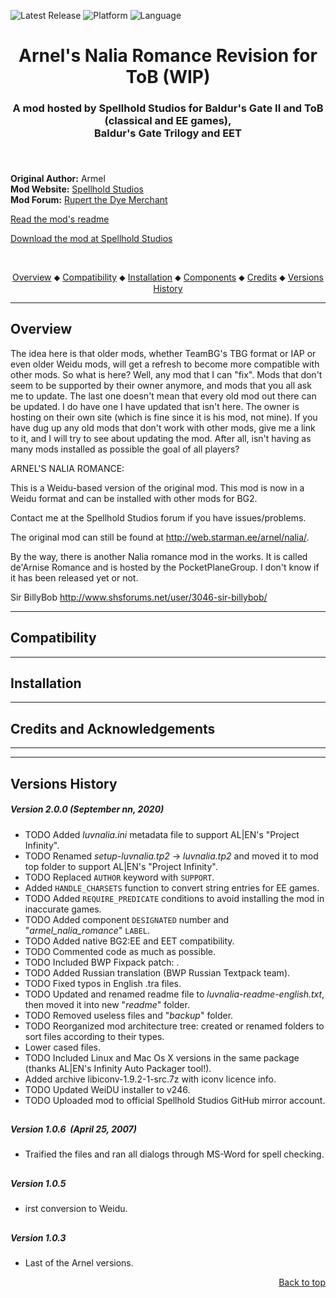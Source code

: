 
![Latest Release](https://img.shields.io/github/v/release/SpellholdStudios/Arnel-Nalia-Romance-Revision?include_prereleases&color=darkred)<a name="top" id="top"> </a>
![Platform](https://img.shields.io/static/v1?label=platform&message=windows%20%7C%20macos%20%7C%20linux&color=informational)
![Language](https://img.shields.io/static/v1?label=language&message=English%20%7C%20Russian&color=limegreen)

<div align="center"><h1></a>Arnel's Nalia Romance Revision for ToB (WIP)</h1>

<h3>A mod hosted by Spellhold Studios for Baldur's Gate II and ToB (classical and EE games),<br>
Baldur's Gate Trilogy and EET<h3>

</div><br />


**Original Author:** Armel  
**Mod Website:** <a href="TODO link">Spellhold Studios</a>  
**Mod Forum:** <a href="TODO link">Rupert the Dye Merchant</a>  


[Read the mod's readme](https://spellholdstudios.github.io/readmes/luvnalia-readme-english.txt)

[Download the mod at Spellhold Studios](http://www.shsforums.net/files/file/94-sir-billybobs-revisions-arnels-nalia-romance/)<br>

&nbsp;

<div align="center">
<a href="#intro">Overview</a> &#x2B25; <a href="#compat">Compatibility</a> &#x2B25; <a href="#installation">Installation</a> &#x2B25; <a href="#components">Components</a> &#x2B25; <a href="#credits">Credits</a> &#x2B25; <a href="#versions">Versions History</a></br>
</div>

<hr>


## <a name="intro" id="intro"></a>Overview



The idea here is that older mods, whether TeamBG's TBG format or IAP or even older Weidu mods, will get a refresh to become more compatible with other mods.
So what is here? Well, any mod that I can "fix". Mods that don't seem to be supported by their owner anymore, and mods that you all ask me to update. The last one doesn't mean that every old mod out there can be updated. I do have one I have updated that isn't here. The owner is hosting on their own site (which is fine since it is his mod, not mine).
If you have dug up any old mods that don't work with other mods, give me a link to it, and I will try to see about updating the mod. After all, isn't having as many mods installed as possible the goal of all players?

ARNEL'S NALIA ROMANCE:


This is a Weidu-based version of the original mod. This mod is now in a Weidu format and can be installed with other mods for BG2.

Contact me at the Spellhold Studios forum if you have issues/problems.

The original mod can still be found at http://web.starman.ee/arnel/nalia/.

By the way, there is another Nalia romance mod in the works. It is called de'Arnise Romance and is hosted by the PocketPlaneGroup. I don't know if it has been released yet or not. 


Sir BillyBob
http://www.shsforums.net/user/3046-sir-billybob/


<hr>


## <a name="compat" id="compat"></a>Compatibility


<hr>


## <a name="installation" id="installation"></a>Installation


<hr>


## <a name="credits" id="credits"></a>Credits and Acknowledgements


<hr>




<hr>


## <a name="versions" id="versions"></a>Versions History

##### Version 2.0.0 (September nn, 2020)

- TODO Added *luvnalia.ini* metadata file to support AL|EN's "Project Infinity".
- TODO Renamed *setup-luvnalia.tp2* -> *luvnalia.tp2* and moved it to mod top folder to support AL|EN's "Project Infinity".
- TODO Replaced `AUTHOR` keyword with `SUPPORT`.
- Added `HANDLE_CHARSETS` function to convert string entries for EE games.
- TODO Added `REQUIRE_PREDICATE` conditions to avoid installing the mod in inaccurate games.
- TODO Added component `DESIGNATED` number and "*armel_nalia_romance*" `LABEL`.
- TODO Added native BG2:EE and EET compatibility.
- TODO Commented code as much as possible.
- TODO Included BWP Fixpack patch: .
- TODO Added Russian translation (BWP Russian Textpack team).
- TODO Fixed typos in English .tra files.
- TODO Updated and renamed readme file to *luvnalia-readme-english.txt*, then moved it into new "*readme*" folder.
- TODO Removed useless files and "*backup*" folder.
- TODO Reorganized mod architecture tree: created or renamed folders to sort files according to their types.
- Lower cased files.
- TODO Included Linux and Mac Os X versions in the same package (thanks AL|EN's Infinity Auto Packager tool!).
- Added archive libiconv-1.9.2-1-src.7z with iconv licence info.
- TODO Updated WeiDU installer to v246.
- TODO Uploaded mod to official Spellhold Studios GitHub mirror account.

## 

##### Version 1.0.6 &nbsp;(April 25, 2007)

- Traified the files and ran all dialogs through MS-Word for spell checking.

## 

##### Version 1.0.5

- irst conversion to Weidu.

## 

##### Version 1.0.3

- Last of the Arnel versions.
<div align="right"><a href="#top">Back to top</a></div>
